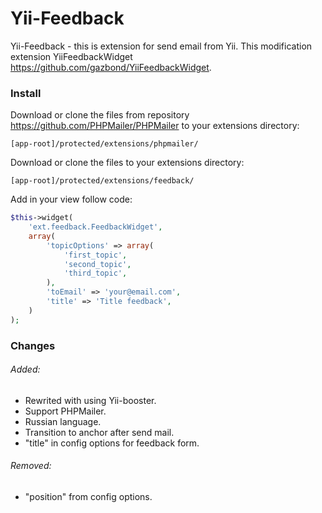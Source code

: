 Yii-Feedback
============

Yii-Feedback - this is extension for send email from Yii. This modification extension YiiFeedbackWidget https://github.com/gazbond/YiiFeedbackWidget.

### Install
Download or clone the files from repository https://github.com/PHPMailer/PHPMailer to your extensions directory:
```
[app-root]/protected/extensions/phpmailer/
```

Download or clone the files to your extensions directory:
```
[app-root]/protected/extensions/feedback/
```
Add in your view follow code:
```php
$this->widget(
    'ext.feedback.FeedbackWidget', 
    array(
        'topicOptions' => array(
            'first_topic',
            'second_topic',
            'third_topic',
        ),
        'toEmail' => 'your@email.com',
        'title' => 'Title feedback',
    )
);
```

### Changes
###### Added:
+ Rewrited with using Yii-booster.
+ Support PHPMailer.
+ Russian language.
+ Transition to anchor after send mail.
+ "title" in config options for feedback form.

###### Removed:
+ "position" from config options.
